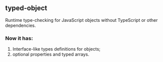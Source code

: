 ## typed-object

Runtime type-checking for JavaScript objects
without TypeScript or other dependencies. 

### Now it has: 
1. Interface-like types definitions for objects;
2. optional properties and typed arrays.

